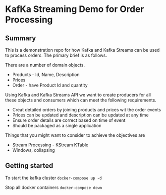 # KafKa Streaming Demo for Order Processing

## Summary

This is a demonstration repo for how Kafka and Kafka Streams can be used to process orders. The primary brief is as follows.

There are a number of domain objects. 
* Products - Id, Name, Description
* Prices
* Order - have Product Id and quantity

Using Kafka and Kafka Streams API we want to create producers for all these objects and consumers which can meet the following requirements.
* Creat detailed orders by joining products and prices wit the order events 
* Prices can be updated and description can be updated at any time
* Ensure order details are correct based on time of event
* Should be packaged as a single application
  
Things that you might want to consider to achieve the objectives are
- Stream Processing - KStream KTable
- Windows, collapsing

## Getting started

To start the kafka cluster ``docker-compose up -d``

Stop all docker containers ``docker-compose down``
